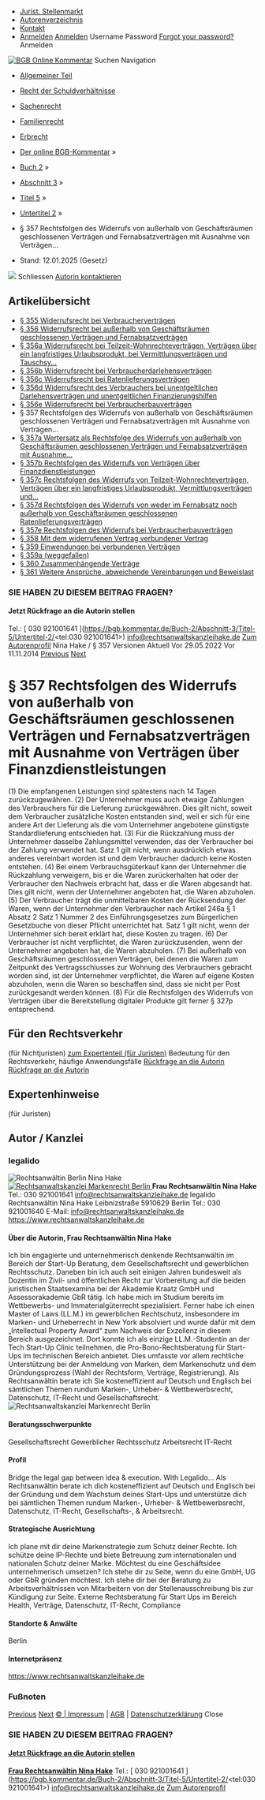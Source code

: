   * [Jurist. Stellenmarkt](https://bgb.kommentar.de/Buch-2/Abschnitt-3/Titel-5/Untertitel-2/</job-board> "Jurist. Stellenmarkt")
  * [Autorenverzeichnis](https://bgb.kommentar.de/Buch-2/Abschnitt-3/Titel-5/Untertitel-2/</Autorenverzeichnis> "Autorenverzeichnis")
  * [Kontakt](https://bgb.kommentar.de/Buch-2/Abschnitt-3/Titel-5/Untertitel-2/</Kontakt>)
  * [Anmelden](https://bgb.kommentar.de/Buch-2/Abschnitt-3/Titel-5/Untertitel-2/<#login> "show login form") [Anmelden](https://bgb.kommentar.de/Buch-2/Abschnitt-3/Titel-5/Untertitel-2/<#> "hide login form") Username Password
[Forgot your password?](https://bgb.kommentar.de/Buch-2/Abschnitt-3/Titel-5/Untertitel-2/</user/forgotpassword>) Anmelden 


[![BGB Online Kommentar](https://bgb.kommentar.de/extension/bgb/design/bgb/images/logo.png)](https://bgb.kommentar.de/Buch-2/Abschnitt-3/Titel-5/Untertitel-2/</> "BGB Online Kommentar")
Suchen
Navigation
  * [Allgemeiner Teil](https://bgb.kommentar.de/Buch-2/Abschnitt-3/Titel-5/Untertitel-2/</Buch-1>)
  * [Recht der Schuldverhältnisse](https://bgb.kommentar.de/Buch-2/Abschnitt-3/Titel-5/Untertitel-2/</Buch-2>)
  * [Sachenrecht](https://bgb.kommentar.de/Buch-2/Abschnitt-3/Titel-5/Untertitel-2/</Buch-3>)
  * [Familienrecht](https://bgb.kommentar.de/Buch-2/Abschnitt-3/Titel-5/Untertitel-2/</Buch-4>)
  * [Erbrecht](https://bgb.kommentar.de/Buch-2/Abschnitt-3/Titel-5/Untertitel-2/</Buch-5>)


  * [Der online BGB-Kommentar](https://bgb.kommentar.de/Buch-2/Abschnitt-3/Titel-5/Untertitel-2/</>) »
  * [Buch 2](https://bgb.kommentar.de/Buch-2/Abschnitt-3/Titel-5/Untertitel-2/</Buch-2>) »
  * [Abschnitt 3](https://bgb.kommentar.de/Buch-2/Abschnitt-3/Titel-5/Untertitel-2/</Buch-2/Abschnitt-3>) »
  * [Titel 5](https://bgb.kommentar.de/Buch-2/Abschnitt-3/Titel-5/Untertitel-2/</Buch-2/Abschnitt-3/Titel-5>) »
  * [Untertitel 2](https://bgb.kommentar.de/Buch-2/Abschnitt-3/Titel-5/Untertitel-2/</Buch-2/Abschnitt-3/Titel-5/Untertitel-2>) »
  * § 357 Rechtsfolgen des Widerrufs von außerhalb von Geschäftsräumen geschlossenen Verträgen und Fernabsatzverträgen mit Ausnahme von Verträgen... 
  * Stand: 12.01.2025 (Gesetz) 


![](https://vg01.met.vgwort.de/na/1c9909529ead4f509072c06d9081a7d5)
Schliessen 
[ Autorin kontaktieren ](https://bgb.kommentar.de/Buch-2/Abschnitt-3/Titel-5/Untertitel-2/<#autorKanzlei29336>)
## Artikelübersicht
  * [ § 355 Widerrufsrecht bei Verbraucherverträgen ](https://bgb.kommentar.de/Buch-2/Abschnitt-3/Titel-5/Untertitel-2/</Buch-2/Abschnitt-3/Titel-5/Untertitel-2/Widerrufsrecht-bei-Verbrauchervertraegen>)
  * [ § 356 Widerrufsrecht bei außerhalb von Geschäftsräumen geschlossenen Verträgen und Fernabsatzverträgen ](https://bgb.kommentar.de/Buch-2/Abschnitt-3/Titel-5/Untertitel-2/</Buch-2/Abschnitt-3/Titel-5/Untertitel-2/Widerrufsrecht-bei-ausserhalb-von-Geschaeftsraeumen-geschlossenen-Vertraegen-und-Fernabsatzvertraegen>)
  * [ § 356a Widerrufsrecht bei Teilzeit-Wohnrechteverträgen, Verträgen über ein langfristiges Urlaubsprodukt, bei Vermittlungsverträgen und Tauschsy... ](https://bgb.kommentar.de/Buch-2/Abschnitt-3/Titel-5/Untertitel-2/</Buch-2/Abschnitt-3/Titel-5/Untertitel-2/Widerrufsrecht-bei-Teilzeit-Wohnrechtevertraegen-Vertraegen-ueber-ein-langfristiges-Urlaubsprodukt-bei-Vermittlungsvertraegen-und-Tauschsystemvertraegen>)
  * [ § 356b Widerrufsrecht bei Verbraucherdarlehensverträgen ](https://bgb.kommentar.de/Buch-2/Abschnitt-3/Titel-5/Untertitel-2/</Buch-2/Abschnitt-3/Titel-5/Untertitel-2/Widerrufsrecht-bei-Verbraucherdarlehensvertraegen>)
  * [ § 356c Widerrufsrecht bei Ratenlieferungsverträgen ](https://bgb.kommentar.de/Buch-2/Abschnitt-3/Titel-5/Untertitel-2/</Buch-2/Abschnitt-3/Titel-5/Untertitel-2/Widerrufsrecht-bei-Ratenlieferungsvertraegen>)
  * [ § 356d Widerrufsrecht des Verbrauchers bei unentgeltlichen Darlehensverträgen und unentgeltlichen Finanzierungshilfen ](https://bgb.kommentar.de/Buch-2/Abschnitt-3/Titel-5/Untertitel-2/</Buch-2/Abschnitt-3/Titel-5/Untertitel-2/Widerrufsrecht-des-Verbrauchers-bei-unentgeltlichen-Darlehensvertraegen-und-unentgeltlichen-Finanzierungshilfen>)
  * [ § 356e Widerrufsrecht bei Verbraucherbauverträgen ](https://bgb.kommentar.de/Buch-2/Abschnitt-3/Titel-5/Untertitel-2/</Buch-2/Abschnitt-3/Titel-5/Untertitel-2/Widerrufsrecht-bei-Verbraucherbauvertraegen>)
  * § 357 Rechtsfolgen des Widerrufs von außerhalb von Geschäftsräumen geschlossenen Verträgen und Fernabsatzverträgen mit Ausnahme von Verträgen... 
  * [ § 357a Wertersatz als Rechtsfolge des Widerrufs von außerhalb von Geschäftsräumen geschlossenen Verträgen und Fernabsatzverträgen mit Ausnahme... ](https://bgb.kommentar.de/Buch-2/Abschnitt-3/Titel-5/Untertitel-2/</Buch-2/Abschnitt-3/Titel-5/Untertitel-2/Wertersatz-als-Rechtsfolge-des-Widerrufs-von-ausserhalb-von-Geschaeftsraeumen-geschlossenen-Vertraegen-und-Fernabsatzvertraegen-mit-Ausnahme-von-Vertraegen-ueber-Finanzdienstleistungen>)
  * [ § 357b Rechtsfolgen des Widerrufs von Verträgen über Finanzdienstleistungen ](https://bgb.kommentar.de/Buch-2/Abschnitt-3/Titel-5/Untertitel-2/</Buch-2/Abschnitt-3/Titel-5/Untertitel-2/Rechtsfolgen-des-Widerrufs-von-Vertraegen-ueber-Finanzdienstleistungen>)
  * [ § 357c Rechtsfolgen des Widerrufs von Teilzeit-Wohnrechteverträgen, Verträgen über ein langfristiges Urlaubsprodukt, Vermittlungsverträgen und... ](https://bgb.kommentar.de/Buch-2/Abschnitt-3/Titel-5/Untertitel-2/</Buch-2/Abschnitt-3/Titel-5/Untertitel-2/Rechtsfolgen-des-Widerrufs-von-Teilzeit-Wohnrechtevertraegen-Vertraegen-ueber-ein-langfristiges-Urlaubsprodukt-Vermittlungsvertraegen-und-Tauschsystemvertraegen>)
  * [ § 357d Rechtsfolgen des Widerrufs von weder im Fernabsatz noch außerhalb von Geschäftsräumen geschlossenen Ratenlieferungsverträgen ](https://bgb.kommentar.de/Buch-2/Abschnitt-3/Titel-5/Untertitel-2/</Buch-2/Abschnitt-3/Titel-5/Untertitel-2/Rechtsfolgen-des-Widerrufs-von-weder-im-Fernabsatz-noch-ausserhalb-von-Geschaeftsraeumen-geschlossenen-Ratenlieferungsvertraegen>)
  * [ § 357e Rechtsfolgen des Widerrufs bei Verbraucherbauverträgen ](https://bgb.kommentar.de/Buch-2/Abschnitt-3/Titel-5/Untertitel-2/</Buch-2/Abschnitt-3/Titel-5/Untertitel-2/Rechtsfolgen-des-Widerrufs-bei-Verbraucherbauvertraegen>)
  * [ § 358 Mit dem widerrufenen Vertrag verbundener Vertrag ](https://bgb.kommentar.de/Buch-2/Abschnitt-3/Titel-5/Untertitel-2/</Buch-2/Abschnitt-3/Titel-5/Untertitel-2/Mit-dem-widerrufenen-Vertrag-verbundener-Vertrag>)
  * [ § 359 Einwendungen bei verbundenen Verträgen ](https://bgb.kommentar.de/Buch-2/Abschnitt-3/Titel-5/Untertitel-2/</Buch-2/Abschnitt-3/Titel-5/Untertitel-2/Einwendungen-bei-verbundenen-Vertraegen>)
  * [ § 359a (weggefallen) ](https://bgb.kommentar.de/Buch-2/Abschnitt-3/Titel-5/Untertitel-2/</Buch-2/Abschnitt-3/Titel-5/Untertitel-2/weggefallen>)
  * [ § 360 Zusammenhängende Verträge ](https://bgb.kommentar.de/Buch-2/Abschnitt-3/Titel-5/Untertitel-2/</Buch-2/Abschnitt-3/Titel-5/Untertitel-2/Zusammenhaengende-Vertraege>)
  * [ § 361 Weitere Ansprüche, abweichende Vereinbarungen und Beweislast ](https://bgb.kommentar.de/Buch-2/Abschnitt-3/Titel-5/Untertitel-2/</Buch-2/Abschnitt-3/Titel-5/Untertitel-2/Weitere-Ansprueche-abweichende-Vereinbarungen-und-Beweislast>)


### SIE HABEN ZU DIESEM BEITRAG FRAGEN?
####  Jetzt Rückfrage an die Autorin stellen 
Tel.: [ 030 921001641 ](https://bgb.kommentar.de/Buch-2/Abschnitt-3/Titel-5/Untertitel-2/<tel:030 921001641>) info@rechtsanwaltskanzleihake.de [Zum Autorenprofil](https://bgb.kommentar.de/Buch-2/Abschnitt-3/Titel-5/Untertitel-2/<#autorKanzlei29336>)
Nina Hake / § 357 
Versionen  Aktuell Vor 29.05.2022 Vor 11.11.2014
[Previous](https://bgb.kommentar.de/Buch-2/Abschnitt-3/Titel-5/Untertitel-2/</Buch-2/Abschnitt-3/Titel-5/Untertitel-2/Widerrufsrecht-bei-Verbraucherbauvertraegen> "§ 356e Widerrufsrecht bei Verbraucherbauverträgen") [Next](https://bgb.kommentar.de/Buch-2/Abschnitt-3/Titel-5/Untertitel-2/</Buch-2/Abschnitt-3/Titel-5/Untertitel-2/Wertersatz-als-Rechtsfolge-des-Widerrufs-von-ausserhalb-von-Geschaeftsraeumen-geschlossenen-Vertraegen-und-Fernabsatzvertraegen-mit-Ausnahme-von-Vertraegen-ueber-Finanzdienstleistungen> "§ 357a Wertersatz als Rechtsfolge des Widerrufs von außerhalb von Geschäftsräumen geschlossenen Verträgen und Fernabsatzverträgen mit Ausnahme...")
# § 357 Rechtsfolgen des Widerrufs von außerhalb von Geschäftsräumen geschlossenen Verträgen und Fernabsatzverträgen mit Ausnahme von Verträgen über Finanzdienstleistungen
(1) Die empfangenen Leistungen sind spätestens nach 14 Tagen zurückzugewähren.
(2) Der Unternehmer muss auch etwaige Zahlungen des Verbrauchers für die Lieferung zurückgewähren. Dies gilt nicht, soweit dem Verbraucher zusätzliche Kosten entstanden sind, weil er sich für eine andere Art der Lieferung als die vom Unternehmer angebotene günstigste Standardlieferung entschieden hat.
(3) Für die Rückzahlung muss der Unternehmer dasselbe Zahlungsmittel verwenden, das der Verbraucher bei der Zahlung verwendet hat. Satz 1 gilt nicht, wenn ausdrücklich etwas anderes vereinbart worden ist und dem Verbraucher dadurch keine Kosten entstehen.
(4) Bei einem Verbrauchsgüterkauf kann der Unternehmer die Rückzahlung verweigern, bis er die Waren zurückerhalten hat oder der Verbraucher den Nachweis erbracht hat, dass er die Waren abgesandt hat. Dies gilt nicht, wenn der Unternehmer angeboten hat, die Waren abzuholen.
(5) Der Verbraucher trägt die unmittelbaren Kosten der Rücksendung der Waren, wenn der Unternehmer den Verbraucher nach Artikel 246a § 1 Absatz 2 Satz 1 Nummer 2 des Einführungsgesetzes zum Bürgerlichen Gesetzbuche von dieser Pflicht unterrichtet hat. Satz 1 gilt nicht, wenn der Unternehmer sich bereit erklärt hat, diese Kosten zu tragen.
(6) Der Verbraucher ist nicht verpflichtet, die Waren zurückzusenden, wenn der Unternehmer angeboten hat, die Waren abzuholen.
(7) Bei außerhalb von Geschäftsräumen geschlossenen Verträgen, bei denen die Waren zum Zeitpunkt des Vertragsschlusses zur Wohnung des Verbrauchers gebracht worden sind, ist der Unternehmer verpflichtet, die Waren auf eigene Kosten abzuholen, wenn die Waren so beschaffen sind, dass sie nicht per Post zurückgesandt werden können.
(8) Für die Rechtsfolgen des Widerrufs von Verträgen über die Bereitstellung digitaler Produkte gilt ferner § 327p entsprechend.
## Für den Rechtsverkehr 
(für Nichtjuristen)
[zum Expertenteil (für Juristen)](https://bgb.kommentar.de/Buch-2/Abschnitt-3/Titel-5/Untertitel-2/<#expertenhinweise>)
Bedeutung für den Rechtsverkehr, häufige Anwendungsfälle
[ Rückfrage an die Autorin ](https://bgb.kommentar.de/Buch-2/Abschnitt-3/Titel-5/Untertitel-2/<#autorKanzlei29336>) [ Rückfrage an die Autorin ](https://bgb.kommentar.de/Buch-2/Abschnitt-3/Titel-5/Untertitel-2/<#autorKanzlei29336>)
## Expertenhinweise
(für Juristen)
## Autor / Kanzlei
### legalido
![Rechtsanwältin Berlin Nina Hake](https://bgb.kommentar.de/var/bgb_online/storage/images/users/author/nina-hake/572774-1-ger-DE/Nina-Hake_profilelogo.jpg)
[ ![Rechtsanwaltskanzlei Markenrecht Berlin](https://bgb.kommentar.de/var/bgb_online/storage/images/companies/legalido/572787-1-ger-DE/legalido_large.png) ](https://bgb.kommentar.de/Buch-2/Abschnitt-3/Titel-5/Untertitel-2/<https:/www.rechtsanwaltskanzleihake.de>)
**Frau Rechtsanwältin Nina Hake** Tel.: 030 921001641 info@rechtsanwaltskanzleihake.de
legalido Rechtsanwältin Nina Hake Leibnizstraße 5910629 Berlin
Tel.: 030 921001640
E-Mail: info@rechtsanwaltskanzleihake.de
<https://www.rechtsanwaltskanzleihake.de>
####  Über die Autorin, Frau Rechtsanwältin Nina Hake 
Ich bin engagierte und unternehmerisch denkende Rechtsanwältin im Bereich der Start-Up Beratung, dem Gesellschaftsrecht und gewerblichen Rechtsschutz. Daneben bin ich auch seit einigen Jahren bundesweit als Dozentin im Zivil- und öffentlichen Recht zur Vorbereitung auf die beiden juristischen Staatsexamina bei der Akademie Kraatz GmbH und Assessorakademie GbR tätig.
Ich habe mich im Studium bereits im Wettbewerbs- und Immaterialgüterrecht spezialisiert. Ferner habe ich einen Master of Laws (LL.M.) im gewerblichen Rechtschutz, insbesondere im Marken- und Urheberrecht in New York absolviert und wurde dafür mit dem „Intellectual Property Award“ zum Nachweis der Exzellenz in diesem Bereich ausgezeichnet. Dort konnte ich als einzige LL.M.-Studentin an der Tech Start-Up Clinic teilnehmen, die Pro-Bono-Rechtsberatung für Start-Ups im technischen Bereich anbietet. Dies umfasste vor allem rechtliche Unterstützung bei der Anmeldung von Marken, dem Markenschutz und dem Gründungsprozess (Wahl der Rechtsform, Verträge, Registrierung). 
Als Rechtsanwältin berate ich Sie kosteneffizient auf Deutsch und Englisch bei sämtlichen Themen rundum Marken-, Urheber- & Wettbewerbsrecht, Datenschutz, IT-Recht und Gesellschaftsrecht.
![Rechtsanwaltskanzlei Markenrecht Berlin](https://bgb.kommentar.de/var/bgb_online/storage/images/companies/legalido/572787-1-ger-DE/legalido_large.png)
#### Beratungsschwerpunkte
Gesellschaftsrecht Gewerblicher Rechtsschutz Arbeitsrecht IT-Recht
#### Profil
Bridge the legal gap between idea & execution. With Legalido...
Als Rechtsanwältin berate ich dich kosteneffizient auf Deutsch und Englisch bei der Gründung und dem Wachstum deines Start-Ups und unterstütze dich bei sämtlichen Themen rundum Marken-, Urheber- & Wettbewerbsrecht, Datenschutz, IT-Recht, Gesellschafts-, & Arbeitsrecht.
#### Strategische Ausrichtung
Ich plane mit dir deine Markenstrategie zum Schutz deiner Rechte. Ich schütze deine IP-Rechte und biete Betreuung zum internationalen und nationalen Schutz deiner Marke.
Möchtest du eine Geschäftsidee unternehmerisch umsetzen? Ich stehe dir zu Seite, wenn du eine GmbH, UG oder GbR gründen möchtest.
Ich stehe dir bei der Beratung zu Arbeitsverhältnissen von Mitarbeitern von der Stellenausschreibung bis zur Kündigung zur Seite.
Externe Rechtsberatung für Start Ups im Bereich Health, Verträge, Datenschutz, IT-Recht, Compliance
#### Standorte & Anwälte
Berlin
#### Internetpräsenz
<https://www.rechtsanwaltskanzleihake.de>
### Fußnoten
[Previous](https://bgb.kommentar.de/Buch-2/Abschnitt-3/Titel-5/Untertitel-2/</Buch-2/Abschnitt-3/Titel-5/Untertitel-2/Widerrufsrecht-bei-Verbraucherbauvertraegen> "§ 356e Widerrufsrecht bei Verbraucherbauverträgen") [Next](https://bgb.kommentar.de/Buch-2/Abschnitt-3/Titel-5/Untertitel-2/</Buch-2/Abschnitt-3/Titel-5/Untertitel-2/Wertersatz-als-Rechtsfolge-des-Widerrufs-von-ausserhalb-von-Geschaeftsraeumen-geschlossenen-Vertraegen-und-Fernabsatzvertraegen-mit-Ausnahme-von-Vertraegen-ueber-Finanzdienstleistungen> "§ 357a Wertersatz als Rechtsfolge des Widerrufs von außerhalb von Geschäftsräumen geschlossenen Verträgen und Fernabsatzverträgen mit Ausnahme...")
[© | Impressum](https://bgb.kommentar.de/Buch-2/Abschnitt-3/Titel-5/Untertitel-2/</Kontakt>) | [AGB](https://bgb.kommentar.de/Buch-2/Abschnitt-3/Titel-5/Untertitel-2/</AGB>) | [Datenschutzerklärung](https://bgb.kommentar.de/Buch-2/Abschnitt-3/Titel-5/Untertitel-2/</Datenschutzerklaerung-fuer-Leser>)
Close
### SIE HABEN ZU DIESEM BEITRAG FRAGEN?
####  [ Jetzt Rückfrage an die Autorin stellen ](https://bgb.kommentar.de/Buch-2/Abschnitt-3/Titel-5/Untertitel-2/<#autorKanzlei29336>)
[ ](https://bgb.kommentar.de/Buch-2/Abschnitt-3/Titel-5/Untertitel-2/<#autorKanzlei29336>)
**[Frau Rechtsanwältin Nina Hake](https://bgb.kommentar.de/Buch-2/Abschnitt-3/Titel-5/Untertitel-2/<#autorKanzlei29336>)** Tel.: [ 030 921001641 ](https://bgb.kommentar.de/Buch-2/Abschnitt-3/Titel-5/Untertitel-2/<tel:030 921001641>) info@rechtsanwaltskanzleihake.de [Zum Autorenprofil](https://bgb.kommentar.de/Buch-2/Abschnitt-3/Titel-5/Untertitel-2/<#autorKanzlei29336>)
